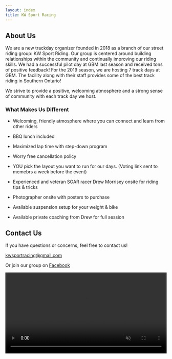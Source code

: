 ```yaml
---
layout: index
title: KW Sport Racing
---
```



## About Us

We are a new trackday organizer founded in 2018 as a branch of our street riding group: KW Sport Riding. Our group is centered around building relationships within the community and continually improving our riding skills. We had a successful pilot day at GBM last season and received tons of positive feedback! For the 2019 season, we are hosting 7 track days at GBM. The facility along with their staff provides some of the best track riding in Southern Ontario!

We strive to provide a positive, welcoming atmosphere and a strong sense of community with each track day we host. 


### What Makes Us Different

- Welcoming, friendly atmosphere where you can connect and learn from other riders
- BBQ lunch included

- Maximized lap time with step-down program

- Worry free cancellation policy 

- YOU pick the layout you want to run for our days. (Voting link sent to memebrs a week before the event)

- Experienced and veteran SOAR racer Drew Morrisey onsite for riding tips & tricks

- Photographer onsite with posters to purchase 

- Available suspension setup for your weight & bike

- Available private coaching from Drew for full session

## Contact Us

If you have questions or concerns, feel free to contact us!

[kwsportracing@gmail.com](mailto:kwsportracing@gmail.com)

Or join our group on [Facebook](http://www.facebook.com/groups/KWSportRacing/)

<video playsinline autoplay muted loop width="100%">
  <source src="/img/video.webm" type="video/webm">
</video>
